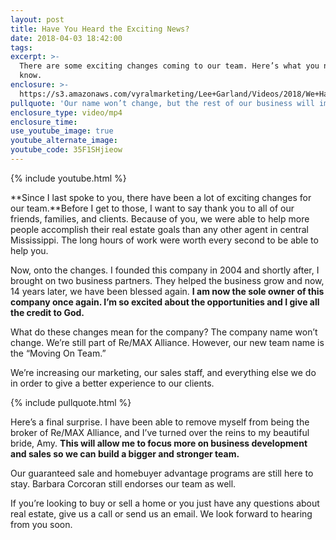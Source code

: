 ```yaml
---
layout: post
title: Have You Heard the Exciting News?
date: 2018-04-03 18:42:00
tags:
excerpt: >-
  There are some exciting changes coming to our team. Here’s what you need to
  know.
enclosure: >-
  https://s3.amazonaws.com/vyralmarketing/Lee+Garland/Videos/2018/We+Have+Some+Exciting+New+Changes+-+Brandon+and+Madison+MS+Real+Estate+Team.mp4
pullquote: 'Our name won’t change, but the rest of our business will improve.'
enclosure_type: video/mp4
enclosure_time:
use_youtube_image: true
youtube_alternate_image:
youtube_code: 35F1SHjieow
---
```


{% include youtube.html %}

**Since I last spoke to you, there have been a lot of exciting changes for our team.**Before I get to those, I want to say thank you to all of our friends, families, and clients. Because of you, we were able to help more people accomplish their real estate goals than any other agent in central Mississippi. The long hours of work were worth every second to be able to help you.

Now, onto the changes. I founded this company in 2004 and shortly after, I brought on two business partners. They helped the business grow and now, 14 years later, we have been blessed again. **I am now the sole owner of this company once again. I’m so excited about the opportunities and I give all the credit to God.**

What do these changes mean for the company? The company name won’t change. We’re still part of Re/MAX Alliance. However, our new team name is the “Moving On Team.”

We’re increasing our marketing, our sales staff, and everything else we do in order to give a better experience to our clients.

{% include pullquote.html %}

Here’s a final surprise. I have been able to remove myself from being the broker of Re/MAX Alliance, and I’ve turned over the reins to my beautiful bride, Amy. **This will allow me to focus more on business development and sales so we can build a bigger and stronger team.**

Our guaranteed sale and homebuyer advantage programs are still here to stay. Barbara Corcoran still endorses our team as well.

If you’re looking to buy or sell a home or you just have any questions about real estate, give us a call or send us an email. We look forward to hearing from you soon.